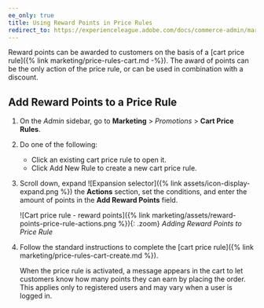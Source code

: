 ```yaml
---
ee_only: true
title: Using Reward Points in Price Rules
redirect_to: https://experienceleague.adobe.com/docs/commerce-admin/marketing/merchandising/reward-points/reward-points-price-rules.html
---
```


Reward points can be awarded to customers on the basis of a [cart price rule]({% link marketing/price-rules-cart.md -%}). The award of points can be the only action of the price rule, or can be used in combination with a discount.

## Add Reward Points to a Price Rule

1. On the _Admin_ sidebar, go to **Marketing** > _Promotions_ > **Cart Price Rules**.

1. Do one of the following:

    - Click an existing cart price rule to open it.
    - Click <span class="btn">Add New Rule</span> to create a new cart price rule.

1. Scroll down, expand ![Expansion selector]({% link assets/icon-display-expand.png %}) the **Actions** section, set the conditions, and enter the amount of points in the **Add Reward Points** field.

    ![Cart price rule - reward points]({% link marketing/assets/reward-points-price-rule-actions.png %}){: .zoom}
    _Adding Reward Points to Price Rule_

1. Follow the standard instructions to complete the [cart price rule]({% link marketing/price-rules-cart-create.md %}).

   When the price rule is activated, a message appears in the cart to let customers know how many points they can earn by placing the order. This applies only to registered users and may vary when a user is logged in.
